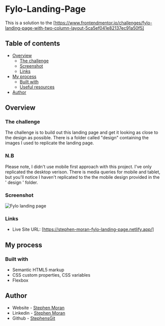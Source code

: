 # Fylo-Landing-Page

This is a solution to the [https://www.frontendmentor.io/challenges/fylo-landing-page-with-two-column-layout-5ca5ef041e82137ec91a50f5]

## Table of contents

- [Overview](#overview)
  - [The challenge](#the-challenge)
  - [Screenshot](#screenshot)
  - [Links](#links)
- [My process](#my-process)
  - [Built with](#built-with)
  - [Useful resources](#useful-resources)
- [Author](#author)

## Overview

### The challenge

The challenge is to build out this landing page and get it looking as close to the design as possible. 
There is a folder called "design" containing the images I used to replicate the landing page.

### N.B

Please note, I didn't use mobile first approach with this project. I've only replicated the desktop verison. There is media queries for mobile and tablet, but you'll notice I haven't replicated to the the mobile design provided in the ' design ' folder.

### Screenshot
![Fylo landing page](https://user-images.githubusercontent.com/45046901/129782219-86668e16-3c49-4588-9607-1c3f1cf1cc0b.png)

### Links

- Live Site URL: [https://stephen-moran-fylo-landing-page.netlify.app/]

## My process

### Built with

- Semantic HTML5 markup
- CSS custom properties, CSS variables
- Flexbox

## Author

- Website - [Stephen Moran](https://www.stephenmoran.ie)
- Linkedin - [Stephen Moran](https://www.linkedin.com/in/stephen-moran-/)
- Github - [StephensGit](https://github.com/StephensGit)
